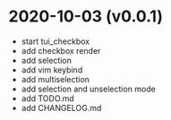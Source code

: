 # 2020-10-03 (v0.0.1)

- start tui_checkbox
- add checkbox render
- add selection
- add vim keybind
- add multiselection
- add selection and unselection mode
- add TODO.md
- add CHANGELOG.md
